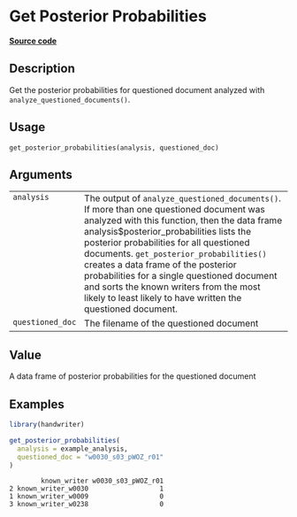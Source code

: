 

# Get Posterior Probabilities

[**Source code**](https://github.com/CSAFE-ISU/handwriter/tree/176-automatic-documentation/R/#L)

## Description

Get the posterior probabilities for questioned document analyzed with
<code>analyze_questioned_documents()</code>.

## Usage

<pre><code class='language-R'>get_posterior_probabilities(analysis, questioned_doc)
</code></pre>

## Arguments

<table>
<tr>
<td style="white-space: nowrap; font-family: monospace; vertical-align: top">
<code id="analysis">analysis</code>
</td>
<td>
The output of <code>analyze_questioned_documents()</code>. If more than
one questioned document was analyzed with this function, then the data
frame analysis$posterior_probabilities lists the posterior probabilities
for all questioned documents. <code>get_posterior_probabilities()</code>
creates a data frame of the posterior probabilities for a single
questioned document and sorts the known writers from the most likely to
least likely to have written the questioned document.
</td>
</tr>
<tr>
<td style="white-space: nowrap; font-family: monospace; vertical-align: top">
<code id="questioned_doc">questioned_doc</code>
</td>
<td>
The filename of the questioned document
</td>
</tr>
</table>

## Value

A data frame of posterior probabilities for the questioned document

## Examples

``` r
library(handwriter)

get_posterior_probabilities(
  analysis = example_analysis,
  questioned_doc = "w0030_s03_pWOZ_r01"
)
```

            known_writer w0030_s03_pWOZ_r01
    2 known_writer_w0030                  1
    1 known_writer_w0009                  0
    3 known_writer_w0238                  0
